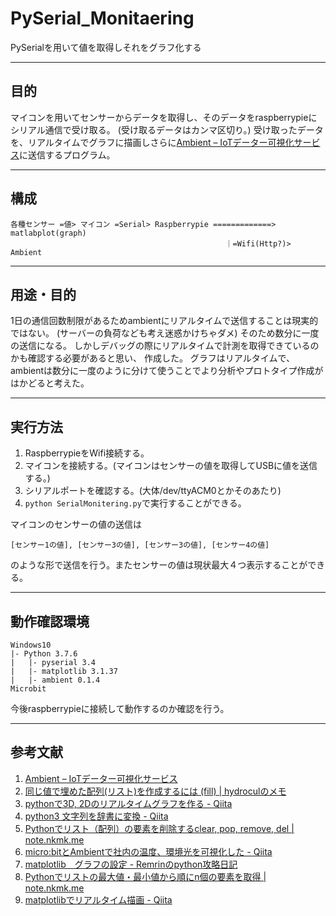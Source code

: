 # PySerial_Monitaering

PySerialを用いて値を取得しそれをグラフ化する

---

## 目的

マイコンを用いてセンサーからデータを取得し、そのデータをraspberrypieにシリアル通信で受け取る。
(受け取るデータはカンマ区切り。)
受け取ったデータを、リアルタイムでグラフに描画しさらに[Ambient – IoTデーター可視化サービス](https://ambidata.io/)に送信するプログラム。

---

## 構成

```  構成.
各種センサー =値> マイコン =Serial> Raspberrypie =============> matlabplot(graph)
                                                ｜=Wifi(Http?)> Ambient

```

---

## 用途・目的

1日の通信回数制限があるためambientにリアルタイムで送信することは現実的ではない。
(サーバーの負荷なども考え迷惑かけちゃダメ)
そのため数分に一度の送信になる。
しかしデバッグの際にリアルタイムで計測を取得できているのかも確認する必要があると思い、
作成した。
グラフはリアルタイムで、ambientは数分に一度のように分けて使うことでより分析やプロトタイプ作成がはかどると考えた。

---

## 実行方法

1. RaspberrypieをWifi接続する。
2. マイコンを接続する。(マイコンはセンサーの値を取得してUSBに値を送信する。)
3. シリアルポートを確認する。(大体/dev/ttyACM0とかそのあたり)
4. ```python SerialMonitering.py```で実行することができる。

マイコンのセンサーの値の送信は

``` .
[センサー1の値], [センサー3の値], [センサー3の値], [センサー4の値]
```

のような形で送信を行う。またセンサーの値は現状最大４つ表示することができる。

---

## 動作確認環境

``` 環境.
Windows10
|- Python 3.7.6
|   |- pyserial 3.4
|   |- matplotlib 3.1.37
|   |- ambient 0.1.4
Microbit
```

今後raspberrypieに接続して動作するのか確認を行う。

---

## 参考文献

1. [Ambient – IoTデーター可視化サービス](https://ambidata.io/)
2. [同じ値で埋めた配列(リスト)を作成するには (fill) | hydroculのメモ](https://hydrocul.github.io/wiki/programming_languages_diff/list/fill.html)
3. [pythonで3D, 2Dのリアルタイムグラフを作る - Qiita](https://qiita.com/42t4345545242/items/710cd42b3ee1f8780260)
4. [python3 文字列を辞書に変換 - Qiita](https://qiita.com/lamplus/items/b5d8872c76757b2c0dd9)
5. [Pythonでリスト（配列）の要素を削除するclear, pop, remove, del | note.nkmk.me](https://note.nkmk.me/python-list-clear-pop-remove-del/)
6. [micro:bitとAmbientで社内の温度、環境光を可視化した - Qiita](https://qiita.com/m_ryusei/items/ec7b6c97f5f4929b43be)
7. [matplotlib　グラフの設定 - Remrinのpython攻略日記](http://python-remrin.hatenadiary.jp/entry/2017/05/27/114816)
8. [Pythonでリストの最大値・最小値から順にn個の要素を取得 | note.nkmk.me](https://note.nkmk.me/python-max-min-heapq-nlargest-nsmallest/)
9. [matplotlibでリアルタイム描画 - Qiita](https://qiita.com/hausen6/items/b1b54f7325745ae43e47)